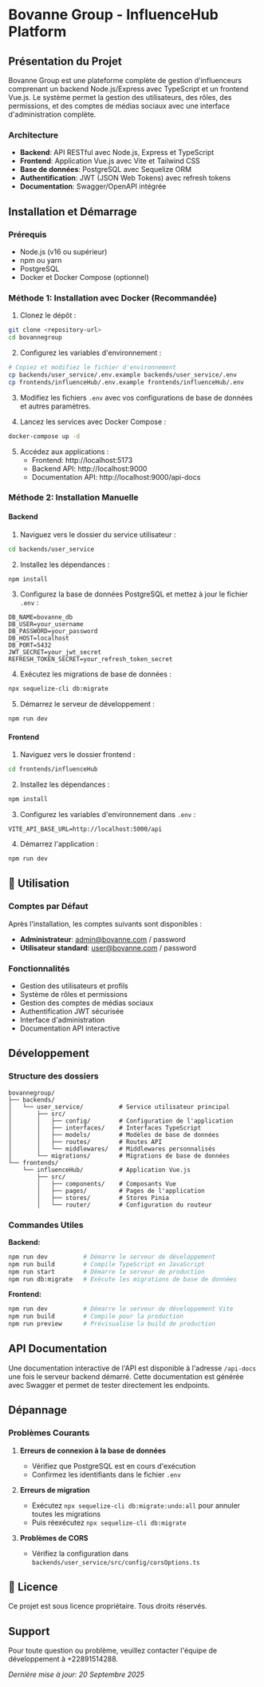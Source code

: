 # Bovanne Group - InfluenceHub Platform


## Présentation du Projet

Bovanne Group est une plateforme complète de gestion d'influenceurs comprenant un backend Node.js/Express avec TypeScript et un frontend Vue.js. Le système permet la gestion des utilisateurs, des rôles, des permissions, et des comptes de médias sociaux avec une interface d'administration complète.

### Architecture

- **Backend**: API RESTful avec Node.js, Express et TypeScript
- **Frontend**: Application Vue.js avec Vite et Tailwind CSS
- **Base de données**: PostgreSQL avec Sequelize ORM
- **Authentification**: JWT (JSON Web Tokens) avec refresh tokens
- **Documentation**: Swagger/OpenAPI intégrée

## Installation et Démarrage

### Prérequis

- Node.js (v16 ou supérieur)
- npm ou yarn
- PostgreSQL
- Docker et Docker Compose (optionnel)

### Méthode 1: Installation avec Docker (Recommandée)

1. Clonez le dépôt :
```bash
git clone <repository-url>
cd bovannegroup
```

2. Configurez les variables d'environnement :
```bash
# Copiez et modifiez le fichier d'environnement
cp backends/user_service/.env.example backends/user_service/.env
cp frontends/influenceHub/.env.example frontends/influenceHub/.env
```

3. Modifiez les fichiers `.env` avec vos configurations de base de données et autres paramètres.

4. Lancez les services avec Docker Compose :
```bash
docker-compose up -d
```

5. Accédez aux applications :
   - Frontend: http://localhost:5173
   - Backend API: http://localhost:9000
   - Documentation API: http://localhost:9000/api-docs

### Méthode 2: Installation Manuelle

#### Backend

1. Naviguez vers le dossier du service utilisateur :
```bash
cd backends/user_service
```

2. Installez les dépendances :
```bash
npm install
```

3. Configurez la base de données PostgreSQL et mettez à jour le fichier `.env` :
```env
DB_NAME=bovanne_db
DB_USER=your_username
DB_PASSWORD=your_password
DB_HOST=localhost
DB_PORT=5432
JWT_SECRET=your_jwt_secret
REFRESH_TOKEN_SECRET=your_refresh_token_secret
```

4. Exécutez les migrations de base de données :
```bash
npx sequelize-cli db:migrate
```

5. Démarrez le serveur de développement :
```bash
npm run dev
```

#### Frontend

1. Naviguez vers le dossier frontend :
```bash
cd frontends/influenceHub
```

2. Installez les dépendances :
```bash
npm install
```

3. Configurez les variables d'environnement dans `.env` :
```env
VITE_API_BASE_URL=http://localhost:5000/api
```

4. Démarrez l'application :
```bash
npm run dev
```

## 📖 Utilisation

### Comptes par Défaut

Après l'installation, les comptes suivants sont disponibles :

- **Administrateur**: admin@bovanne.com / password
- **Utilisateur standard**: user@bovanne.com / password

### Fonctionnalités

- Gestion des utilisateurs et profils
- Système de rôles et permissions
- Gestion des comptes de médias sociaux
- Authentification JWT sécurisée
- Interface d'administration
- Documentation API interactive

## Développement

### Structure des dossiers

```
bovannegroup/
├── backends/
│   └── user_service/          # Service utilisateur principal
│       ├── src/
│       │   ├── config/        # Configuration de l'application
│       │   ├── interfaces/    # Interfaces TypeScript
│       │   ├── models/        # Modèles de base de données
│       │   ├── routes/        # Routes API
│       │   └── middlewares/   # Middlewares personnalisés
│       └── migrations/        # Migrations de base de données
└── frontends/
    └── influenceHub/          # Application Vue.js
        ├── src/
        │   ├── components/    # Composants Vue
        │   ├── pages/         # Pages de l'application
        │   ├── stores/        # Stores Pinia
        │   └── router/        # Configuration du routeur
```

### Commandes Utiles

**Backend:**
```bash
npm run dev          # Démarre le serveur de développement
npm run build        # Compile TypeScript en JavaScript
npm run start        # Démarre le serveur de production
npm run db:migrate   # Exécute les migrations de base de données
```

**Frontend:**
```bash
npm run dev          # Démarre le serveur de développement Vite
npm run build        # Compile pour la production
npm run preview      # Prévisualise la build de production
```

## API Documentation

Une documentation interactive de l'API est disponible à l'adresse `/api-docs` une fois le serveur backend démarré. Cette documentation est générée avec Swagger et permet de tester directement les endpoints.

## Dépannage

### Problèmes Courants

1. **Erreurs de connexion à la base de données**
   - Vérifiez que PostgreSQL est en cours d'exécution
   - Confirmez les identifiants dans le fichier `.env`

2. **Erreurs de migration**
   - Exécutez `npx sequelize-cli db:migrate:undo:all` pour annuler toutes les migrations
   - Puis réexécutez `npx sequelize-cli db:migrate`

3. **Problèmes de CORS**
   - Vérifiez la configuration dans `backends/user_service/src/config/corsOptions.ts`

## 📄 Licence

Ce projet est sous licence propriétaire. Tous droits réservés.

##  Support

Pour toute question ou problème, veuillez contacter l'équipe de développement à +22891514288.


*Dernière mise à jour: 20 Septembre 2025*
